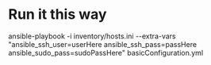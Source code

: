 # Run it this way
ansible-playbook -i inventory/hosts.ini --extra-vars "ansible_ssh_user=userHere ansible_ssh_pass=passHere ansible_sudo_pass=sudoPassHere" basicConfiguration.yml